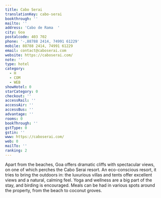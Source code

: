 ```yaml
---
title: Cabo Serai
translationKey: cabo-serai
bookthrough: ''
mailto: ''
address: 'Cabo de Rama  '
city: Goa
postalcode: 403 702
phone: '-,88788 2414, 74991 61229'
mobile: 88788 2414, 74991 61229
email: contact@caboserai.com
website: https://caboserai.com/
note: ''
type: hotel
category:
  - H
  - COM
  - WEB
showHotel: 0
starCategory: 0
checkout: ''
accessRail: ''
accessAir: ''
accessBus: ''
advantage: ''
rooms: 0
bookThrough: ''
gstType: 0
gstin: ''
www: https://caboserai.com/
web: 0
mailTo: ''
ranking: 2
---
```



















Apart from the beaches, Goa offers dramatic cliffs with spectacular views, on one of which perches the Cabo Serai resort. An eco-conscious resort, it tries to bring the outdoors in: the luxurious villas and tents offer excellent views and a natural, calming feel. Yoga and wellness are a big part of the stay, and birding is encouraged. Meals can be had in various spots around the property, from the beach to coconut groves.